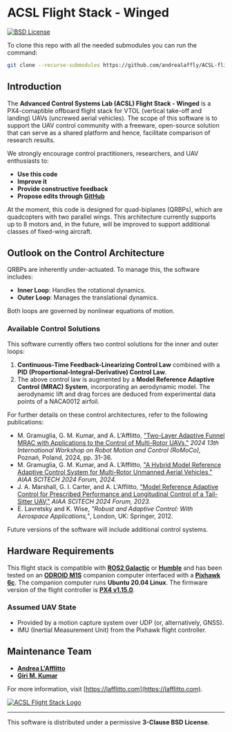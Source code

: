 # ACSL Flight Stack - Winged
[![BSD License](https://img.shields.io/badge/License-BSD%203--Clause-blue.svg)](LICENSE.txt)

To clone this repo with all the needed submodules you can run the command:

```bash
git clone --recurse-submodules https://github.com/andrealaffly/ACSL-flightstack-aero.git
```

## Introduction

The **Advanced Control Systems Lab (ACSL) Flight Stack - Winged** is a PX4-comaptible offboard flight stack for VTOL (vertical take-off and landing) UAVs (uncrewed aerial vehicles). The scope of this software is to support the UAV control community with a freeware, open-source solution that can serve as a shared platform and hence, facilitate comparison of research results.

We strongly encourage control practitioners, researchers, and UAV enthusiasts to:

- **Use this code**
- **Improve it**
- **Provide constructive feedback**
- **Propose edits through [GitHub](https://github.com/andrealaffly/ACSL_flightstack-aero.git)**

At the moment, this code is designed for quad-biplanes (QRBPs), which are quadcopters with two parallel wings. This architecture currently supports up to 8 motors and, in the future, will be improved to support additional classes of fixed-wing aircraft.

## Outlook on the Control Architecture

QRBPs are inherently under-actuated. To manage this, the software includes:

- **Inner Loop**: Handles the rotational dynamics.
- **Outer Loop**: Manages the translational dynamics.

Both loops are governed by nonlinear equations of motion.

### Available Control Solutions

This software currently offers two control solutions for the inner and outer loops:

1. **Continuous-Time Feedback-Linearizing Control Law** combined with a **PID (Proportional-Integral-Derivative) Control Law**.
2. The above control law is augmented by a **Model Reference Adaptive Control (MRAC) System**, incorporating an aerodynamic model. The aerodynamic lift and drag forces are deduced from experimental data points of a NACA0012 airfoil. 

For further details on these control architectures, refer to the following publications:

- M. Gramuglia, G. M. Kumar, and A. L'Afflitto, ["Two-Layer Adaptive Funnel MRAC with Applications to the Control of Multi-Rotor UAVs,"](https://doi.org/10.1109/RoMoCo60539.2024.10604361) *2024 13th International Workshop on Robot Motion and Control (RoMoCo),* Poznań, Poland, 2024, pp. 31-36.
- M. Gramuglia, G. M. Kumar, and A. L’Afflitto, ["A Hybrid Model Reference Adaptive Control System for Multi-Rotor Unmanned Aerial Vehicles,"](https://doi.org/10.2514/6.2024-0755) *AIAA SCITECH 2024 Forum, 2024.*
- J. A. Marshall, G. I. Carter, and A. L'Afflitto, ["Model Reference Adaptive Control for Prescribed Performance and Longitudinal Control of a Tail-Sitter UAV,"](https://arc.aiaa.org/doi/abs/10.2514/6.2022-1380) *AIAA SCITECH 2024 Forum, 2023.*
- E. Lavretsky and K. Wise, *"Robust and Adaptive Control: With Aerospace Applications,"*, London, UK: Springer, 2012.

Future versions of the software will include additional control systems.

## Hardware Requirements

This flight stack is compatible with **[ROS2 Galactic](https://docs.ros.org/en/galactic/Installation.html)** or **[Humble](https://docs.ros.org/en/humble/Installation.html)** and has been tested on an **[ODROID M1S](https://www.hardkernel.com/shop/odroid-m1s-with-8gbyte-ram-io-header/)** companion computer interfaced with a **[Pixhawk 6c](https://docs.px4.io/main/en/flight_controller/pixhawk6c.html)**. The companion computer runs **Ubuntu 20.04 Linux**. The firmware version of the flight controller is **[PX4 v1.15.0](https://docs.px4.io/v1.15/en/)**.

### Assumed UAV State

- Provided by a motion capture system over UDP (or, alternatively, GNSS).
- IMU (Inertial Measurement Unit) from the Pixhawk flight controller.

## Maintenance Team

- [**Andrea L'Afflitto**](https://github.com/andrealaffly)
- [**Giri M. Kumar**](https://github.com/girimugundankumar)

For more information, visit [https://lafflitto.com](https://lafflitto.com).

[![ACSL Flight Stack Logo](https://lafflitto.com/images/ACSL_Logo.jpg)](https://lafflitto.com/ACSL.html)

---

This software is distributed under a permissive **3-Clause BSD License**.


